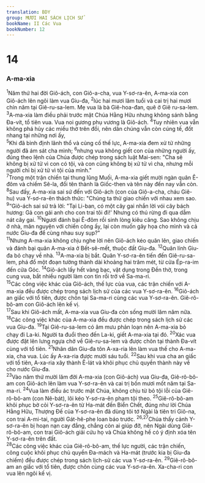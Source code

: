 ```yaml
---
translation: BDY
group: MƯƠI HAI SÁCH LỊCH SỬ
bookName: II Các Vua 
bookNumber: 12
---
```


<div class="title"><h1>14</h1><h3>A-ma-xia</h3></div>
<span class="verse 2vua_14_1"><sup>1</sup>Năm thứ hai đời Giô-ách, con Giô-a-cha, vua Y-sơ-ra-ên, A-ma-xia con Giô-ách lên ngôi làm vua Giu-đa, </span>
<span class="verse 2vua_14_2"><sup>2</sup>lúc hai mươi lăm tuổi và cai trị hai mươi chín năm tại Giê-ru-sa-lem. Mẹ vua là bà Giê-hoa-đan, quê ở Giê ru-sa-lem. </span>
<span class="verse 2vua_14_3"><sup>3</sup>A-ma-xia làm điều phải trước mặt Chúa Hằng Hữu nhưng không sánh bằng Đa-vít, tổ tiên vua. Vua noi gương phụ vương là Giô-ách. </span>
<span class="verse 2vua_14_4"><sup>4</sup>Tuy nhiên vua vẫn không phá hủy các miếu thờ trên đồi, nên dân chúng vẫn còn cúng tế, đốt nhang tại những nơi ấy,<br/></span>
<span class="verse 2vua_14_5"><sup>5</sup>Khi đã bình định lãnh thổ và củng cố thế lực, A-ma-xia đem xử tử những người đã ám sát cha mình; </span>
<span class="verse 2vua_14_6"><sup>6</sup>nhưng vua không giết con của những người ấy, đúng theo lệnh của Chúa được chép trong sách luật Mai-sen: &#34;Cha sẽ không bị xử tử vì con có tội, và con cũng không bị xử tử vì cha, nhưng mỗi người chỉ bị xử tử vì tội của mình.&#34;<br/></span>
<span class="verse 2vua_14_7"><sup>7</sup>Trong một trận chiến tại thung lũng Muối, A-ma-xia giết mười ngàn quân Ê-đôm và chiếm Sê-la, đổi tên thành là Giốc-then và tên này đến nay vẫn còn.<br/></span>
<span class="verse 2vua_14_8"><sup>8</sup>Sau đấy, A-ma-xia sai sứ đến với Giô-ách (con của Giô-a-cha, cháu Giê-hu) vua Y-sơ-ra-ên thách thức: &#34;Chúng ta thử giao chiến với nhau xem sao. </span>
<span class="verse 2vua_14_9"><sup>9</sup>“Giô-ách sai sứ trả lời: &#34;Tại Li-ban, có một cây gai nhắn lời vói cây bách hương: Gả con gái anh cho con trai tôi đi!&#39; Nhưng có thú rừng đi qua dẫm nát cây gai. </span>
<span class="verse 2vua_14_10"><sup>10</sup>Ngươi đánh bại Ê-đôm rồi sinh lòng kiêu căng. Sao không chịu ở nhà, mãn nguyện với chiến công ấy, lại còn muốn gây họa cho mình và cả nước Giu-đa để cùng nhau suy sụp?&#34;<br/></span>
<span class="verse 2vua_14_11"><sup>11</sup>Nhưng A-ma-xia không chịu nghe lời nên Giô-ách kéo quân lên, giao chiến và đánh bại quân A-ma-xia ở Bết-sê-mết, thuộc đất Giu-đa. </span>
<span class="verse 2vua_14_12"><sup>12</sup>Quân lính Giu-đa bỏ chạy về nhà. </span>
<span class="verse 2vua_14_13"><sup>13</sup>A-ma-xia bị bắt. Quân Y-sơ-ra-ên tiến đến Giê-ru-sa-lem, phá đổ một đoạn tường thành dài khoảng hai trăm mét, từ cửa Ép-ra-im đến cửa Góc. </span>
<span class="verse 2vua_14_14"><sup>14</sup>Giô-ách lấy hết vàng bạc, vật dụng trong Đền thờ, trong cung vua, bắt nhiều người làm con tin rồi trở về Sa-ma-ri.<br/></span>
<span class="verse 2vua_14_15"><sup>15</sup>Các công việc khác của Giô-ách, thế lực của vua, các trận chiến với A-ma-xia đều được chép trong sách lịch sử của các vua Y-sơ-ra-ên. </span>
<span class="verse 2vua_14_16"><sup>16</sup>Giô-ách an giấc với tổ tiên, được chôn tại Sa-ma-ri cùng các vua Y-sơ-ra-ên. Giê-rô-bô-am con Giô-ách lên kế vị.<br/></span>
<span class="verse 2vua_14_17"><sup>17</sup>Sau khi Giô-ách mất, A-ma-xia vua Giu-đa còn sống mười lăm năm nữa. </span>
<span class="verse 2vua_14_18"><sup>18</sup>Các công việc khác của A-ma-xia đều được chép trong sách lịch sử các vua Giu-đa. </span>
<span class="verse 2vua_14_19"><sup>19</sup>Tại Giê-ru-sa-lem có âm mưu phản loạn nên A-ma-xia bỏ chạy đi La-ki. Người ta đuổi theo đến La-ki, giết A-ma-xia tại đó. </span>
<span class="verse 2vua_14_20"><sup>20</sup>Xác vua được đặt lên lưng ngựa chở về Giê-ru-sa-lem và được chôn tại thành Đa-vít cùng với tổ tiên. </span>
<span class="verse 2vua_14_21"><sup>21</sup>Nhân dân Giu-đa tôn A-xa-ria lên làm vua thế cho A-ma-xia, cha vua. Lúc ấy A-xa-ria được mười sáu tuổi. </span>
<span class="verse 2vua_14_22"><sup>22</sup>Sau khi vua cha an giấc với tổ tiên, A-xa-ria xây thành Ê-lát và khôi phục chủ quyền thành này về cho nước Giu-đa.<br/></span>
<span class="verse 2vua_14_23"><sup>23</sup>Vào năm thứ mười lăm đời A-ma-xia (con Giô-ách) vua Giu-đa, Giê-rô-bô-am con Giô-ách lên làm vua Y-sơ-ra-ên và cai trị bốn mươi mốt năm tại Sa-ma-ri. </span>
<span class="verse 2vua_14_24"><sup>24</sup>Vua làm điều ác trước mặt Chúa, không chịu từ bỏ tội lỗi của Giê-rô-bô-am (con Nê-bát), lôi kéo Y-sơ-ra-ên phạm tội theo. </span>
<span class="verse 2vua_14_25"><sup>25</sup>Giê-rô-bô-am khôi phục bờ cỏi Y-sơ-ra-ên từ Ha-mát đến Biển Chết, đúng như lời Chúa Hằng Hữu, Thượng Đế của Y-sơ-ra-ên đã dùng tôi tớ Ngài là tiên tri Giô-na, con trai A-mi-tai, người Gát-hê-phe loan báo trước. </span>
<span class="verse 2vua_14_26 2vua_14_27"><sup>26,27</sup>Chúa thấy cảnh Y-sơ-ra-ên bị hoạn nạn cay đắng, chẳng còn ai giúp đỡ, nên Ngài dùng Giê-rô-bô-am, con trai Giô-ách giải cứu họ và Chúa không hề có ý định xóa tên Y-sơ-ra-ên trên đất.<br/></span>
<span class="verse 2vua_14_28"><sup>28</sup>Các công việc khác của Giê-rô-bô-am, thế lực người, các trận chiến, công cuộc khôi phục chủ quyền Đa-mách và Ha-mát (trước kia bị Giu-đa chiếm) đều được chép trong sách lịch-sử các vua Y-sơ-ra-ên. </span>
<span class="verse 2vua_14_29"><sup>29</sup>Giê-rô-bô-am an giấc với tổ tiên, được chôn cùng các vua Y-sơ-ra-ên. Xa-cha-ri con vua lên ngôi kế vị.</span>
